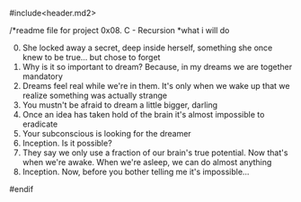 #include<header.md2>

/*readme file for project 0x08. C - Recursion
*what i will do

0. She locked away a secret, deep inside herself, something she once knew to be true... but chose to forget
1. Why is it so important to dream? Because, in my dreams we are together
mandatory
2. Dreams feel real while we're in them. It's only when we wake up that we realize something was actually strange
3. You mustn't be afraid to dream a little bigger, darling
4. Once an idea has taken hold of the brain it's almost impossible to eradicate
5. Your subconscious is looking for the dreamer
6. Inception. Is it possible?
7. They say we only use a fraction of our brain's true potential. Now that's when we're awake. When we're asleep, we can do almost anything
8. Inception. Now, before you bother telling me it's impossible...

#endif


